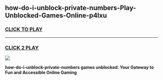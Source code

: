 
## how-do-i-unblock-private-numbers-Play-Unblocked-Games-Online-p4lxu
<h3>
<a href="https://premium76.site?title=how-do-i-unblock-private-numbers&ref=25A">CLICK TO PLAY</a></h3>
<hr>

<h3>
<a href="https://premium76.site?title=how-do-i-unblock-private-numbers&ref=25A">CLICK 2 PLAY</a>
  
</h3>

<a href="https://premium76.site?title=how-do-i-unblock-private-numbers&ref=25A"><img src="https://clearcache.store/games.png"></a>


**how-do-i-unblock-private-numbers games unblocked: Your Gateway to Fun and Accessible Online Gaming**
